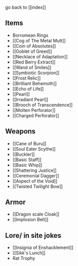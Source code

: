 go back to [[index]]

## Items
- Borromean Rings
- [[Cog of The Metal Mutt]]
- [[Coin of Absolutes]]
- [[Goblet of Greed]]
- [[Necklace of Adaptation]]
- [[Red Berry Extract]]
- [[Wand of Smiles]]
- [[Symbiotic Scorpion]]
- [[Frost Relic]]
- [[Brilliant Behemoth]]
- [[Echo of Life]]
- [[Pearl]]
- [[Irradiant Pearl]]
- [[Brooch of Transcendence]]
- [[Molten Perforator]]
- [[Charged Perforator]]
## Weapons 
- [[Cane of Buru]]
- [[Soul Eater Scythe]]
- [[Buckler]]
- [[Basic Staff]]
- [[Basic Whip]]
- [[Shattering Justice]]
- [[Ceremonial Dagger]]
- [[Aspect of the Void]]
- [[Twisted Twilight Bow]]
## Armor
- [[Dragon scale Cloak]]
- [[Implosion Belt]]

## Lore/ in site jokes
- [[Insignia of Enshacklement]]
- [[Sikk's Lunch]]
- Rat Trophy
